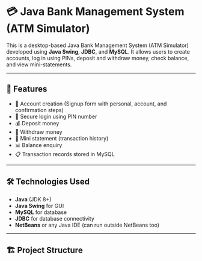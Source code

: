 # 💳 Java Bank Management System (ATM Simulator)

This is a desktop-based Java Bank Management System (ATM Simulator) developed using **Java Swing**, **JDBC**, and **MySQL**. It allows users to create accounts, log in using PINs, deposit and withdraw money, check balance, and view mini-statements.

---

## 🚀 Features

- 🧾 Account creation (Signup form with personal, account, and confirmation steps)
- 🔐 Secure login using PIN number
- 💰 Deposit money
- 💸 Withdraw money
- 📄 Mini statement (transaction history)
- 📊 Balance enquiry
- 📋 Transaction records stored in MySQL

---

## 🛠️ Technologies Used

- **Java** (JDK 8+)
- **Java Swing** for GUI
- **MySQL** for database
- **JDBC** for database connectivity
- **NetBeans** or any Java IDE (can run outside NetBeans too)

---

## 🏗️ Project Structure

